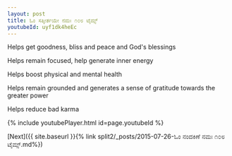 ```yaml
---
layout: post
title: ಓಂ ಸತ್ಕೀರ್ತಯೇ ನಮಃ ೧೦೮ ಟೈಮ್ಸ್
youtubeId: uyf1dk4heEc
---
```

 
 
Helps get goodness, bliss and peace and God's blessings
 
Helps remain focused, help generate inner energy 
 
Helps boost physical and mental health 
 
Helps remain grounded and generates a sense of gratitude towards the greater power 
 
Helps reduce bad karma
 
 
 
 


{% include youtubePlayer.html id=page.youtubeId %}
 
[Next]({{ site.baseurl }}{% link  split2/_posts/2015-07-26-ಓಂ ನಂದಕಿಣೆ ನಮಃ ೧೦೮ ಟೈಮ್ಸ್.md%})
 
